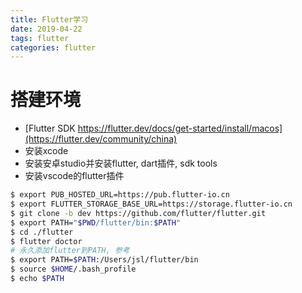 ```yaml
---
title: Flutter学习
date: 2019-04-22
tags: flutter
categories: flutter
---
```


# 搭建环境
  * [Flutter SDK https://flutter.dev/docs/get-started/install/macos](https://flutter.dev/community/china)
  * 安装xcode
  * 安装安卓studio并安装flutter, dart插件, sdk tools
  * 安装vscode的flutter插件
```bash
$ export PUB_HOSTED_URL=https://pub.flutter-io.cn
$ export FLUTTER_STORAGE_BASE_URL=https://storage.flutter-io.cn
$ git clone -b dev https://github.com/flutter/flutter.git
$ export PATH="$PWD/flutter/bin:$PATH"
$ cd ./flutter
$ flutter doctor
# 永久添加flutter到PATH, 参考
$ export PATH=$PATH:/Users/jsl/flutter/bin
$ source $HOME/.bash_profile
$ echo $PATH
```
